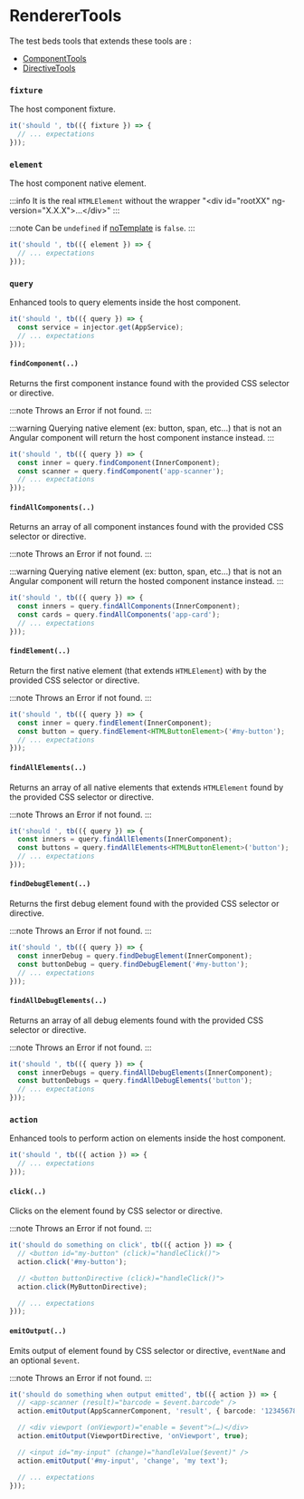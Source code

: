 # RendererTools

The test beds tools that extends these tools are :

- [ComponentTools](../test-beds/component#assertion-tools)
- [DirectiveTools](../test-beds/directive#assertion-tools)

### `fixture`

The host component fixture.

```ts
it('should ', tb(({ fixture }) => {
  // ... expectations
}));
```

### `element`

The host component native element.

:::info
It is the real `HTMLElement` without the wrapper "\<div id="rootXX" ng-version="X.X.X"\>...\</div\>"
:::

:::note
Can be `undefined` if [noTemplate](#notemplate) is `false`.
:::

```ts
it('should ', tb(({ element }) => {
  // ... expectations
}));
```

### `query`

Enhanced tools to query elements inside the host component.

```ts
it('should ', tb(({ query }) => {
  const service = injector.get(AppService);
  // ... expectations
}));
```

#### `findComponent(..)`

Returns the first component instance found with the provided CSS selector or directive.

:::note
Throws an Error if not found.
:::

:::warning
Querying native element (ex: button, span, etc...) that is not an Angular component will return the host component instance instead.
:::

```ts
it('should ', tb(({ query }) => {
  const inner = query.findComponent(InnerComponent);
  const scanner = query.findComponent('app-scanner');
  // ... expectations
}));
```

#### `findAllComponents(..)`

Returns an array of all component instances found with the provided CSS selector or directive.

:::note
Throws an Error if not found.
:::

:::warning
Querying native element (ex: button, span, etc...) that is not an Angular component will return the hosted component instance instead.
:::

```ts
it('should ', tb(({ query }) => {
  const inners = query.findAllComponents(InnerComponent);
  const cards = query.findAllComponents('app-card');
  // ... expectations
})); 
```

#### `findElement(..)`

Return the first native element (that extends `HTMLElement`) with by the provided CSS selector or directive.

:::note
Throws an Error if not found.
:::

```ts
it('should ', tb(({ query }) => {
  const inner = query.findElement(InnerComponent);
  const button = query.findElement<HTMLButtonElement>('#my-button');
  // ... expectations
}));
```

#### `findAllElements(..)`

Returns an array of all native elements that extends `HTMLElement` found by the provided CSS selector or directive.

:::note
Throws an Error if not found.
:::

```ts
it('should ', tb(({ query }) => {
  const inners = query.findAllElements(InnerComponent);
  const buttons = query.findAllElements<HTMLButtonElement>('button');
  // ... expectations
}));
```

#### `findDebugElement(..)`

Returns the first debug element found with the provided CSS selector or directive.

:::note
Throws an Error if not found.
:::

```ts
it('should ', tb(({ query }) => {
  const innerDebug = query.findDebugElement(InnerComponent);
  const buttonDebug = query.findDebugElement('#my-button');
  // ... expectations
}));
```

#### `findAllDebugElements(..)`

Returns an array of all debug elements found with the provided CSS selector or directive.

:::note
Throws an Error if not found.
:::

```ts
it('should ', tb(({ query }) => {
  const innerDebugs = query.findAllDebugElements(InnerComponent);
  const buttonDebugs = query.findAllDebugElements('button');
  // ... expectations
}));
```

### `action`

Enhanced tools to perform action on elements inside the host component.

```ts
it('should ', tb(({ action }) => {
  // ... expectations
}));
```

#### `click(..)`

Clicks on the element found by CSS selector or directive.

:::note
Throws an Error if not found.
:::

```ts
it('should do something on click', tb(({ action }) => {
  // <button id="my-button" (click)="handleClick()">
  action.click('#my-button');

  // <button buttonDirective (click)="handleClick()">
  action.click(MyButtonDirective);

  // ... expectations
})); 
```

#### `emitOutput(..)`

Emits output of element found by CSS selector or directive, `eventName` and an optional `$event`.

:::note
Throws an Error if not found.
:::

```ts
it('should do something when output emitted', tb(({ action }) => {
  // <app-scanner (result)="barcode = $event.barcode" />
  action.emitOutput(AppScannerComponent, 'result', { barcode: '123456789' } /* 👈 $event */);

  // <div viewport (onViewport)="enable = $event">(…)</div>
  action.emitOutput(ViewportDirective, 'onViewport', true);

  // <input id="my-input" (change)="handleValue($event)" />
  action.emitOutput('#my-input', 'change', 'my text');

  // ... expectations
})); 
```
